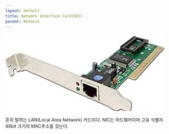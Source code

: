 ```yaml
---
layout: default
title: Network Interface Card(NIC)
parent: Network
---
```


<img src="/assets/images/img/network/2022-12-23/nic.jpg" width="500">

흔히 말하는 LAN(Local Area Network) 카드이다. NIC는 하드웨어이며 고유 식별자 48bit 크기의 MAC주소를 갖는다.